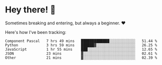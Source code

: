 # Hey there! 👋
Sometimes breaking and entering, but always a beginner. ❤️

Here's how I've been tracking:
<!--START_SECTION:waka-->

```text
Component Pascal   7 hrs 49 mins   █████████████░░░░░░░░░░░░   51.44 %
Python             3 hrs 59 mins   ██████▓░░░░░░░░░░░░░░░░░░   26.25 %
JavaScript         1 hr 55 mins    ███░░░░░░░░░░░░░░░░░░░░░░   12.65 %
JSON               23 mins         ▓░░░░░░░░░░░░░░░░░░░░░░░░   02.61 %
Other              21 mins         ▓░░░░░░░░░░░░░░░░░░░░░░░░   02.39 %
```

<!--END_SECTION:waka-->
